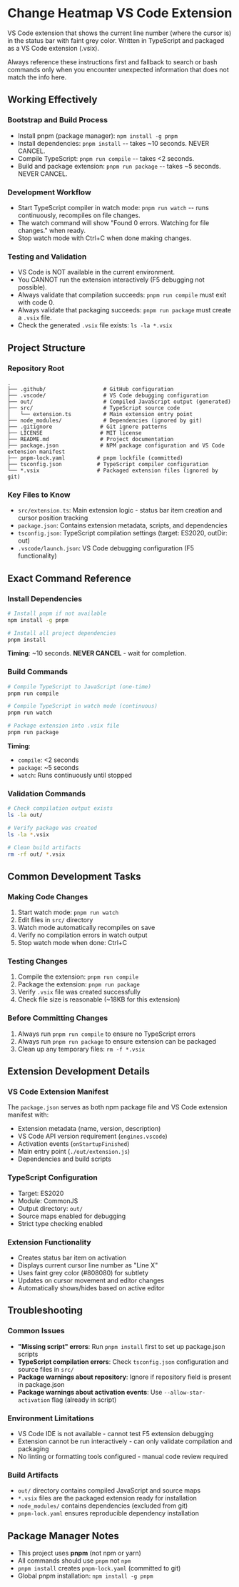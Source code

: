 # Change Heatmap VS Code Extension

VS Code extension that shows the current line number (where the cursor is) in the status bar with faint grey color. Written in TypeScript and packaged as a VS Code extension (.vsix).

Always reference these instructions first and fallback to search or bash commands only when you encounter unexpected information that does not match the info here.

## Working Effectively

### Bootstrap and Build Process
- Install pnpm (package manager): `npm install -g pnpm`
- Install dependencies: `pnpm install` -- takes ~10 seconds. NEVER CANCEL.
- Compile TypeScript: `pnpm run compile` -- takes <2 seconds.
- Build and package extension: `pnpm run package` -- takes ~5 seconds. NEVER CANCEL.

### Development Workflow
- Start TypeScript compiler in watch mode: `pnpm run watch` -- runs continuously, recompiles on file changes.
- The watch command will show "Found 0 errors. Watching for file changes." when ready.
- Stop watch mode with Ctrl+C when done making changes.

### Testing and Validation
- VS Code is NOT available in the current environment.
- You CANNOT run the extension interactively (F5 debugging not possible).
- Always validate that compilation succeeds: `pnpm run compile` must exit with code 0.
- Always validate that packaging succeeds: `pnpm run package` must create a `.vsix` file.
- Check the generated `.vsix` file exists: `ls -la *.vsix`

## Project Structure

### Repository Root
```
.
├── .github/                  # GitHub configuration
├── .vscode/                  # VS Code debugging configuration  
├── out/                      # Compiled JavaScript output (generated)
├── src/                      # TypeScript source code
│   └── extension.ts          # Main extension entry point
├── node_modules/             # Dependencies (ignored by git)
├── .gitignore               # Git ignore patterns
├── LICENSE                  # MIT license
├── README.md                # Project documentation
├── package.json             # NPM package configuration and VS Code extension manifest
├── pnpm-lock.yaml          # pnpm lockfile (committed)
├── tsconfig.json           # TypeScript compiler configuration
└── *.vsix                  # Packaged extension files (ignored by git)
```

### Key Files to Know
- `src/extension.ts`: Main extension logic - status bar item creation and cursor position tracking
- `package.json`: Contains extension metadata, scripts, and dependencies
- `tsconfig.json`: TypeScript compilation settings (target: ES2020, outDir: out)
- `.vscode/launch.json`: VS Code debugging configuration (F5 functionality)

## Exact Command Reference

### Install Dependencies
```bash
# Install pnpm if not available
npm install -g pnpm

# Install all project dependencies 
pnpm install
```
**Timing**: ~10 seconds. **NEVER CANCEL** - wait for completion.

### Build Commands
```bash
# Compile TypeScript to JavaScript (one-time)
pnpm run compile

# Compile TypeScript in watch mode (continuous)
pnpm run watch

# Package extension into .vsix file
pnpm run package
```
**Timing**: 
- `compile`: <2 seconds
- `package`: ~5 seconds  
- `watch`: Runs continuously until stopped

### Validation Commands
```bash
# Check compilation output exists
ls -la out/

# Verify package was created
ls -la *.vsix

# Clean build artifacts
rm -rf out/ *.vsix
```

## Common Development Tasks

### Making Code Changes
1. Start watch mode: `pnpm run watch`
2. Edit files in `src/` directory
3. Watch mode automatically recompiles on save
4. Verify no compilation errors in watch output
5. Stop watch mode when done: Ctrl+C

### Testing Changes
1. Compile the extension: `pnpm run compile`
2. Package the extension: `pnpm run package`
3. Verify `.vsix` file was created successfully
4. Check file size is reasonable (~18KB for this extension)

### Before Committing Changes
1. Always run `pnpm run compile` to ensure no TypeScript errors
2. Always run `pnpm run package` to ensure extension can be packaged
3. Clean up any temporary files: `rm -f *.vsix`

## Extension Development Details

### VS Code Extension Manifest
The `package.json` serves as both npm package file and VS Code extension manifest with:
- Extension metadata (name, version, description)
- VS Code API version requirement (`engines.vscode`)
- Activation events (`onStartupFinished`)
- Main entry point (`./out/extension.js`)
- Dependencies and build scripts

### TypeScript Configuration
- Target: ES2020
- Module: CommonJS  
- Output directory: `out/`
- Source maps enabled for debugging
- Strict type checking enabled

### Extension Functionality
- Creates status bar item on activation
- Displays current cursor line number as "Line X"
- Uses faint grey color (#808080) for subtlety
- Updates on cursor movement and editor changes
- Automatically shows/hides based on active editor

## Troubleshooting

### Common Issues
- **"Missing script" errors**: Run `pnpm install` first to set up package.json scripts
- **TypeScript compilation errors**: Check `tsconfig.json` configuration and source files in `src/`
- **Package warnings about repository**: Ignore if repository field is present in package.json
- **Package warnings about activation events**: Use `--allow-star-activation` flag (already in script)

### Environment Limitations
- VS Code IDE is not available - cannot test F5 extension debugging
- Extension cannot be run interactively - can only validate compilation and packaging
- No linting or formatting tools configured - manual code review required

### Build Artifacts
- `out/` directory contains compiled JavaScript and source maps
- `*.vsix` files are the packaged extension ready for installation
- `node_modules/` contains dependencies (excluded from git)
- `pnpm-lock.yaml` ensures reproducible dependency installation

## Package Manager Notes
- This project uses **pnpm** (not npm or yarn)
- All commands should use `pnpm` not `npm`
- `pnpm install` creates `pnpm-lock.yaml` (committed to git)
- Global pnpm installation: `npm install -g pnpm`
